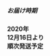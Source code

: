 <div class="text-center">
<h5>お届け時期<h5>  
<h4><span class="expand">2020</span>年<br/>
<span class="expand">12</span>月<span class="expand">16</span>日より<br/>順次発送予定</h4>
</div>
